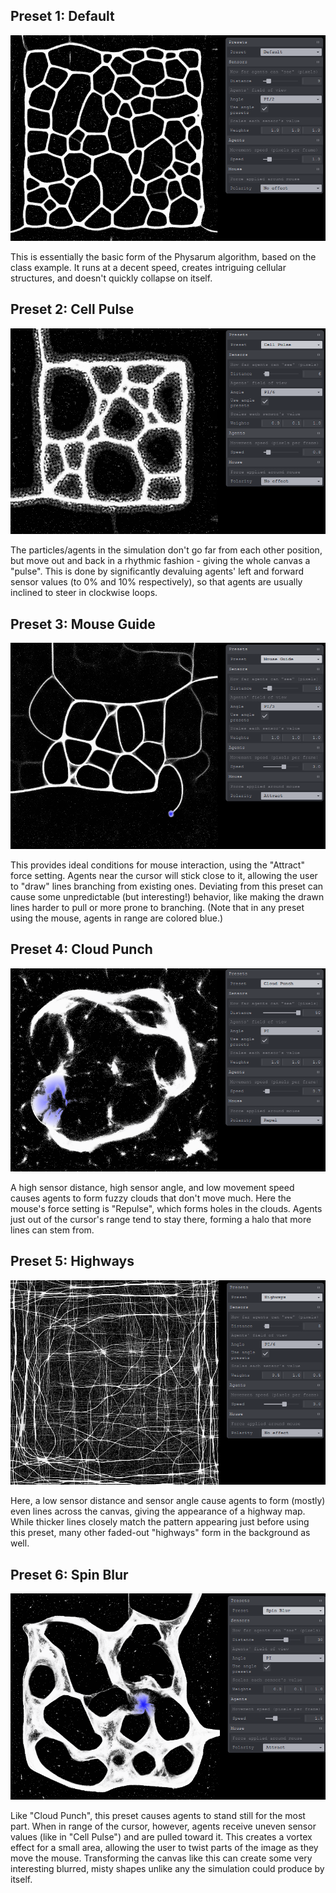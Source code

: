 ## Preset 1: Default ##

![Default preset example](./assignment4/assets/a4-preset-default.png)

This is essentially the basic form of the Physarum algorithm, based on the class example.  It runs at a decent speed, creates intriguing cellular structures, and doesn't quickly collapse on itself.

## Preset 2: Cell Pulse ##

![Cell Pulse preset example](./assignment4/assets/a4-preset-cell-pulse.png)

The particles/agents in the simulation don't go far from each other position, but move out and back in a rhythmic fashion - giving the whole canvas a "pulse".  This is done by significantly devaluing agents' left and forward sensor values (to 0% and 10% respectively), so that agents are usually inclined to steer in clockwise loops.

## Preset 3: Mouse Guide ##

![Mouse Guide preset example](./assignment4/assets/a4-preset-mouse-guide.png)

This provides ideal conditions for mouse interaction, using the "Attract" force setting.  Agents near the cursor will stick close to it, allowing the user to "draw" lines branching from existing ones.  Deviating from this preset can cause some unpredictable (but interesting!) behavior, like making the drawn lines harder to pull or more prone to branching.  (Note that in any preset using the mouse, agents in range are colored blue.)

## Preset 4: Cloud Punch ##

![Cloud Punch preset example](./assignment4/assets/a4-preset-cloud-punch.png)

A high sensor distance, high sensor angle, and low movement speed causes agents to form fuzzy clouds that don't move much.  Here the mouse's force setting is "Repulse", which forms holes in the clouds.  Agents just out of the cursor's range tend to stay there, forming a halo that more lines can stem from.

## Preset 5: Highways ##

![Highways preset example](./assignment4/assets/a4-preset-highways.png)

Here, a low sensor distance and sensor angle cause agents to form (mostly) even lines across the canvas, giving the appearance of a highway map.  While thicker lines closely match the pattern appearing just before using this preset, many other faded-out "highways" form in the background as well.

## Preset 6: Spin Blur ##

![Spin Blur preset example](./assignment4/assets/a4-preset-spin-blur.png)

Like "Cloud Punch", this preset causes agents to stand still for the most part.  When in range of the cursor, however, agents receive uneven sensor values (like in "Cell Pulse") and are pulled toward it.  This creates a vortex effect for a small area, allowing the user to twist parts of the image as they move the mouse.  Transforming the canvas like this can create some very interesting blurred, misty shapes unlike any the simulation could produce by itself.